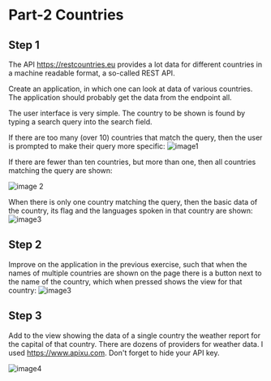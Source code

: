 # Part-2 Countries

## Step 1
The API https://restcountries.eu provides a lot data for different countries in a machine readable format, a so-called REST API.

Create an application, in which one can look at data of various countries. The application should probably get the data from the endpoint all.

The user interface is very simple. The country to be shown is found by typing a search query into the search field.

If there are too many (over 10) countries that match the query, then the user is prompted to make their query more specific:
![image1](https://fullstackopen.com/static/d8a3e3b3af8907d0c3dd495ef0d26ba6/14be6/19b1.png)

If there are fewer than ten countries, but more than one, then all countries matching the query are shown:

![image 2](https://fullstackopen.com/static/1d4ebf199806ccfe0df529c08e2a0c6d/14be6/19b2.png)

When there is only one country matching the query, then the basic data of the country, its flag and the languages spoken in that country are shown:
![image3](https://fullstackopen.com/static/1d4bba516fb538c5214f37c4a2ab0f8e/14be6/19b3.png)

## Step 2

Improve on the application in the previous exercise, such that when the names of multiple countries are shown on the page there is a button next to the name of the country, which when pressed shows the view for that country:
![image3](https://fullstackopen.com/static/b8986829d36bd14bbbd6270e0e8d2edf/14be6/19b4.png)

## Step 3
Add to the view showing the data of a single country the weather report for the capital of that country. There are dozens of providers for weather data. I used https://www.apixu.com. Don't forget to hide your API key.

![image4](https://fullstackopen.com/static/f81474494132d75fcd76a98297df6920/14be6/19b5.png)
